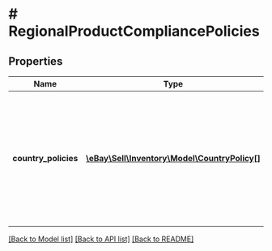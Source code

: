 # # RegionalProductCompliancePolicies

## Properties

Name | Type | Description | Notes
------------ | ------------- | ------------- | -------------
**country_policies** | [**\eBay\Sell\Inventory\Model\CountryPolicy[]**](CountryPolicy.md) | The array of country-specific product compliance policies to be used by an offer when it is published and converted to a listing. | [optional]

[[Back to Model list]](../../README.md#models) [[Back to API list]](../../README.md#endpoints) [[Back to README]](../../README.md)
